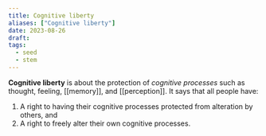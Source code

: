 ```yaml
---
title: Cognitive liberty
aliases: ["Cognitive liberty"]
date: 2023-08-26
draft:
tags:
  - seed
  - stem
---
```


**Cognitive liberty** is about the protection of *cognitive processes* such as thought, feeling, [[memory]], and [[perception]]. It says that all people have:

1. A right to having their cognitive processes protected from alteration by others, and
2. A right to freely alter their own cognitive processes.